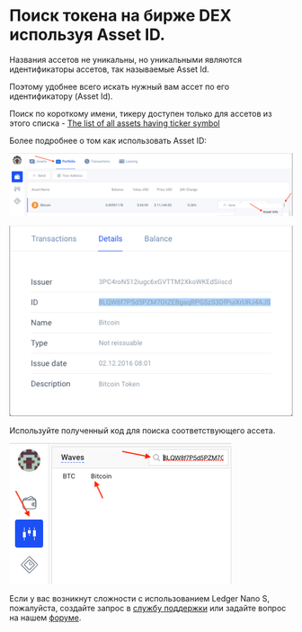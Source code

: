 # **Поиск токена на бирже DEX используя Asset ID**.

Названия ассетов не уникальны, но уникальными являются идентификаторы ассетов, так называемые Asset Id.

Поэтому удобнее всего искать нужный вам ассет по его идентификатору (Asset Id).

Поиск по короткому имени, тикеру доступен только для ассетов из этого списка - [The list of all assets having ticker symbol](https://support.wavesplatform.com/en/knowledge-bases/2/articles/8141-the-list-of-all-assets-having-ticker-symbol)

Более подробнее о том как использовать Asset ID:

![](/_assets/asset_id_01.png)

![](/_assets/asset_id_02.png)

Используйте полученный код для поиска соответствующего ассета.

![](/_assets/asset_id_03.png)

Если у вас возникнут сложности с использованием Ledger Nano S, пожалуйста, создайте запрос в [службу поддержки](https://support.wavesplatform.com/) или задайте вопрос на нашем [форуме](https://forum.wavesplatform.com/).
